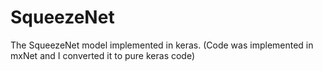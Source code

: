# SqueezeNet
The SqueezeNet model implemented in keras.
(Code was implemented in mxNet and I converted it to pure keras code)
